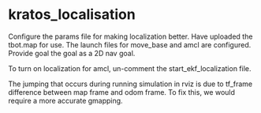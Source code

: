 # kratos_localisation

Configure the params file for making localization better.
Have uploaded the tbot.map for use.
The launch files for move_base and amcl are configured.
Provide goal the goal as a 2D nav goal.

To turn on localization for amcl, un-comment the start_ekf_localization file.

The jumping that occurs during running simulation in rviz is due to tf_frame difference between map frame and odom frame. To fix this, we would require a more accurate gmapping.
